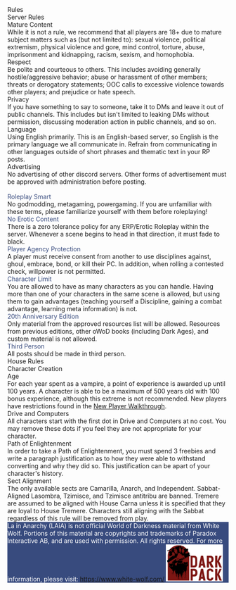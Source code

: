 <div class="pageHero" style="background-image: url('assets/rulesCover.png');">
  <div class="pageHeroHeader">
      Rules
  </div>
</div>
<div class="container">
  <div class="leftHeader">
  Server Rules
  </div>

  <div class="gridContainer">
    <div class="gridChild">
      <div class="secondHeader">
      Mature Content
      </div>
      While it is not a rule, we recommend that all players are 18+ due to mature subject matters such as (but not limited to): sexual violence, political extremism, physical violence and gore, mind control, torture, abuse, imprisonment and kidnapping, racism, sexism, and homophobia.
    </div>
    <div class="gridChild">
      <div class="secondHeader">
        Respect
      </div>
      Be polite and courteous to others. This includes avoiding generally hostile/aggressive behavior; abuse or harassment of other members; threats or derogatory statements; OOC calls to excessive violence towards other players; and prejudice or hate speech.
    </div>
    <div class="gridChild">
      <div class="secondHeader">
      Privacy
      </div>
      If you have something to say to someone, take it to DMs and leave it out of public channels. This includes but isn't limited to leaking DMs without permission, discussing moderation action in public channels, and so on.
    </div>
    <div class="gridChild">
    <div class="secondHeader">
      Language
      </div>
    Using English primarily. This is an English-based server, so English is the primary language we all communicate in. Refrain from communicating in other languages outside of short phrases and thematic text in your RP posts.
    </div>
    <div class="gridChild">
      <div class="secondHeader">
      Advertising
      </div>
      No advertising of other discord servers. Other forms of advertisement must be approved with administration before posting.
    </div>
  </div>
</div>

<div class="blueWrapper">
  <div class="whiteBlueBreak"> </div>
  <div class="container">
  <div class="leftHeader" style="color: white;">
  Roleplay Rules
  </div>

  <div class="gridContainer">
    <div class="gridChild">
      <div class="swatchHeader" style="color: #384b7e;">
      Roleplay Smart
      </div>
      No godmodding, metagaming, powergaming. If you are unfamiliar with these terms, please familiarize yourself with them before roleplaying!
    </div>
    <div class="gridChild">
      <div class="swatchHeader" style="color: #384b7e;">
        No Erotic Content
      </div>
      There is a zero tolerance policy for any ERP/Erotic Roleplay within the server. Whenever a scene begins to head in that direction, it must fade to black.
    </div>
    <div class="gridChild">
      <div class="swatchHeader" style="color: #384b7e;">
      Player Agency Protection
      </div>
      A player must receive consent from another to use disciplines against, ghoul, embrace, bond, or kill their PC. In addition, when rolling a contested check, willpower is not permitted.
    </div>
    <div class="gridChild">
    <div class="swatchHeader" style="color: #384b7e;">
      Character Limit
      </div>
      You are allowed to have as many characters as you can handle. Having more than one of your characters in the same scene is allowed, but using them to gain advantages (teaching yourself a Discipline, gaining a combat advantage, learning meta information) is not.
    </div>
    <div class="gridChild">
      <div class="swatchHeader" style="color: #384b7e;">
      20th Anniversary Edition
      </div>
      Only material from the approved resources list will be allowed. Resources from previous editions, other oWoD books (including Dark Ages), and custom material is not allowed.
    </div>
    <div class="gridChild">
      <div class="swatchHeader" style="color: #384b7e;">
      Third Person
      </div>
      All posts should be made in third person.
    </div>
  </div>
  </div>
    <div class="whiteBlueBreak" style="transform: rotate(180deg);"> </div>
</div>

<div class="container">
  <div class="leftHeader">
  House Rules
  </div>

  <div class="secondHeader">
  Character Creation
  </div>

  <div class="gridContainer">
    <div class="gridChild">
      <div class="thirdHeader">
      Age
      </div>
      For each year spent as a vampire, a point of experience is awarded up until 100 years. A character is able to be a maximum of 500 years old with 100 bonus experience, although this extreme is not recommended. New players have restrictions found in the <a href='new-player-guide.md'>New Player Walkthrough</a>.
    </div>
    <div class="gridChild">
      <div class="thirdHeader">
      Drive and Computers
      </div>
      All characters start with the first dot in Drive and Computers at no cost. You may remove these dots if you feel they are not appropriate for your character.
    </div>
    <div class="gridChild">
      <div class="thirdHeader">
      Path of Enlightenment
      </div>
      In order to take a Path of Enlightenment, you must spend 3 freebies and write a paragraph justification as to how they were able to withstand converting and why they did so. This justification can be apart of your character's history.
    </div>
    <div class="gridChild">
      <div class="thirdHeader">
      Sect Alignment
    </div>
      The only available sects are Camarilla, Anarch, and Independent. Sabbat-Aligned Lasombra, Tzimisce, and Tzimisce antitribu are banned. Tremere are assumed to be aligned with House Carna unless it is specified that they are loyal to House Tremere. Characters still aligning with the Sabbat regardless of this rule will be removed from play.
    </div>
  </div>
</div>

<div class= blueWrapper>
  <div class=whiteBlueBreak> </div>
  <div class="footer" style="color: white; background-color: #384b7e;">
    La in Anarchy (LAiA) is not official World of Darkness material from White Wolf. Portions of this material are copyrights and trademarks of Paradox Interactive AB, and are used with permission. All rights reserved. For more information, please visit: <a href="https://www.white-wolf.com/">https://www.white-wolf.com/</a>
    <span style="margin-top: 10px;"> <img src='assets/darkPack.png' width="130px"> </span>
    </div>
</div>
